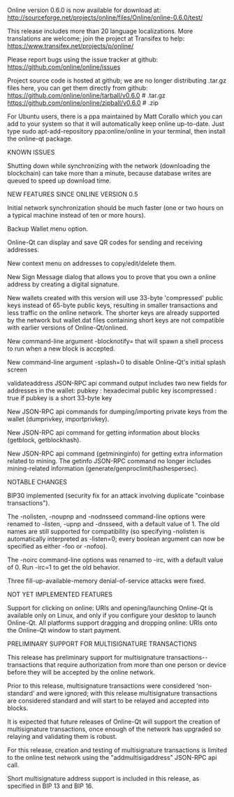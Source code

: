 Online version 0.6.0 is now available for download at:
http://sourceforge.net/projects/online/files/Online/online-0.6.0/test/

This release includes more than 20 language localizations.
More translations are welcome; join the
project at Transifex to help:
https://www.transifex.net/projects/p/online/

Please report bugs using the issue tracker at github:
https://github.com/online/online/issues

Project source code is hosted at github; we are no longer
distributing .tar.gz files here, you can get them
directly from github:
https://github.com/online/online/tarball/v0.6.0  # .tar.gz
https://github.com/online/online/zipball/v0.6.0  # .zip

For Ubuntu users, there is a ppa maintained by Matt Corallo which
you can add to your system so that it will automatically keep
online up-to-date.  Just type
sudo apt-add-repository ppa:online/online
in your terminal, then install the online-qt package.


KNOWN ISSUES

Shutting down while synchronizing with the network
(downloading the blockchain) can take more than a minute,
because database writes are queued to speed up download
time.


NEW FEATURES SINCE ONLINE VERSION 0.5

Initial network synchronization should be much faster
(one or two hours on a typical machine instead of ten or more
hours).

Backup Wallet menu option.

Online-Qt can display and save QR codes for sending
and receiving addresses.

New context menu on addresses to copy/edit/delete them.

New Sign Message dialog that allows you to prove that you
own a online address by creating a digital
signature.

New wallets created with this version will
use 33-byte 'compressed' public keys instead of
65-byte public keys, resulting in smaller
transactions and less traffic on the online
network. The shorter keys are already supported
by the network but wallet.dat files containing
short keys are not compatible with earlier
versions of Online-Qt/onlined.

New command-line argument -blocknotify=<command>
that will spawn a shell process to run <command> 
when a new block is accepted.

New command-line argument -splash=0 to disable
Online-Qt's initial splash screen

validateaddress JSON-RPC api command output includes
two new fields for addresses in the wallet:
pubkey : hexadecimal public key
iscompressed : true if pubkey is a short 33-byte key

New JSON-RPC api commands for dumping/importing
private keys from the wallet (dumprivkey, importprivkey).

New JSON-RPC api command for getting information about
blocks (getblock, getblockhash).

New JSON-RPC api command (getmininginfo) for getting
extra information related to mining. The getinfo
JSON-RPC command no longer includes mining-related
information (generate/genproclimit/hashespersec).



NOTABLE CHANGES

BIP30 implemented (security fix for an attack involving
duplicate "coinbase transactions").

The -nolisten, -noupnp and -nodnsseed command-line
options were renamed to -listen, -upnp and -dnsseed,
with a default value of 1. The old names are still
supported for compatibility (so specifying -nolisten
is automatically interpreted as -listen=0; every
boolean argument can now be specified as either
-foo or -nofoo).

The -noirc command-line options was renamed to
-irc, with a default value of 0. Run -irc=1 to
get the old behavior.

Three fill-up-available-memory denial-of-service
attacks were fixed.


NOT YET IMPLEMENTED FEATURES

Support for clicking on online: URIs and
opening/launching Online-Qt is available only on Linux,
and only if you configure your desktop to launch
Online-Qt. All platforms support dragging and dropping
online: URIs onto the Online-Qt window to start
payment.


PRELIMINARY SUPPORT FOR MULTISIGNATURE TRANSACTIONS

This release has preliminary support for multisignature
transactions-- transactions that require authorization
from more than one person or device before they
will be accepted by the online network.

Prior to this release, multisignature transactions
were considered 'non-standard' and were ignored;
with this release multisignature transactions are
considered standard and will start to be relayed
and accepted into blocks.

It is expected that future releases of Online-Qt
will support the creation of multisignature transactions,
once enough of the network has upgraded so relaying
and validating them is robust.

For this release, creation and testing of multisignature
transactions is limited to the online test network using
the "addmultisigaddress" JSON-RPC api call.

Short multisignature address support is included in this
release, as specified in BIP 13 and BIP 16.
